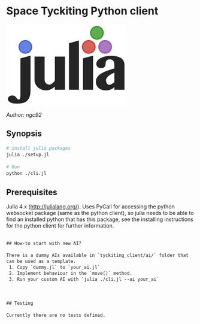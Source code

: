 # Space Tyckiting Python client

![logo](logo.png)

*Author: ngc92*

## Synopsis

```sh
# install julia packages
julia ./setup.jl

# Run
python ./cli.jl
```

## Prerequisites

Julia 4.x (http://julialang.org/). 
Uses PyCall for accessing the python websocket package (same as the python client), 
so julia needs to be able to find an installed python that has this package, see the 
installing instructions for the python client for further information.
```

## How-to start with new AI?

There is a dummy AIs available in `tyckiting_client/ai/` folder that can be used as a template.
 1. Copy `dummy.jl` to `your_ai.jl`
 2. Implement behaviour in the `move()` method.
 3. Run your custom AI with `julia ./cli.jl --ai your_ai`



## Testing

Currently there are no tests defined.

